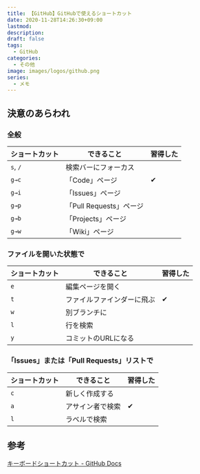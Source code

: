 ```yaml
---
title: 【GitHub】GitHubで使えるショートカット
date: 2020-11-28T14:26:30+09:00
lastmod: 
description: 
draft: false
tags:
  - GitHub
categories:
  - その他
image: images/logos/github.png
series:
  - メモ
---
```


## 決意のあらわれ

### 全般

| ショートカット | できること | 習得した |
| ---- | ---- | ---- |
| `s`, `/` | 検索バーにフォーカス |
| `g→c` | 「Code」ページ |✔
| `g→i` | 「Issues」ページ |
| `g→p` | 「Pull Requests」ページ |
| `g→b` | 「Projects」ページ |
| `g→w` | 「Wiki」ページ |


### ファイルを開いた状態で

| ショートカット | できること | 習得した |
| ---- | ---- | ---- |
| `e` | 編集ページを開く |
| `t` | ファイルファインダーに飛ぶ |✔
| `w` | 別ブランチに |
| `l` | 行を検索 |
| `y` | コミットのURLになる |


### 「Issues」または「Pull Requests」リストで

| ショートカット | できること | 習得した |
| ---- | ---- | ---- |
| `c` | 新しく作成する |
| `a` | アサイン者で検索 |✔
| `l` | ラベルで検索 |

## 参考

[キーボードショートカット \- GitHub Docs](https://docs.github.com/ja/free-pro-team@latest/github/getting-started-with-github/keyboard-shortcuts)
